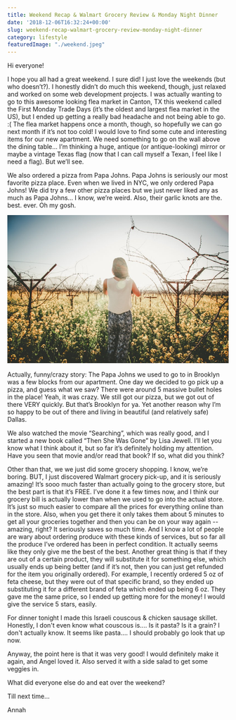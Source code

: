```yaml
---
title: Weekend Recap & Walmart Grocery Review & Monday Night Dinner
date: '2018-12-06T16:32:24+00:00'
slug: weekend-recap-walmart-grocery-review-monday-night-dinner
category: lifestyle
featuredImage: "./weekend.jpeg"
---
```



Hi everyone!

I hope you all had a great weekend. I sure did! I just love the weekends (but who doesn’t?). I honestly didn’t do much this weekend, though, just relaxed and worked on some web development projects. I was actually wanting to go to this awesome looking flea market in Canton, TX this weekend called the First Monday Trade Days (it’s the oldest and largest flea market in the US), but I ended up getting a really bad headache and not being able to go. :( The flea market happens once a month, though, so hopefully we can go next month if it’s not too cold! I would love to find some cute and interesting items for our new apartment. We need something to go on the wall above the dining table… I’m thinking a huge, antique (or antique-looking) mirror or maybe a vintage Texas flag (now that I can call myself a Texan, I feel like I need a flag). But we’ll see. 

We also ordered a pizza from Papa Johns. Papa Johns is seriously our most favorite pizza place. Even when we lived in NYC, we only ordered Papa Johns! We did try a few other pizza places but we just never liked any as much as Papa Johns… I know, we’re weird. Also, their garlic knots are the. best. ever. Oh my gosh. 


![Chinese Salty Egg](./weekend.jpeg)

Actually, funny/crazy story: The Papa Johns we used to go to in Brooklyn was a few blocks from our apartment. One day we decided to go pick up a pizza, and guess what we saw? There were around 5 massive bullet holes in the place! Yeah, it was crazy. We still got our pizza, but we got out of there VERY quickly. But that’s Brooklyn for ya. Yet another reason why I’m so happy to be out of there and living in beautiful (and relatively safe) Dallas. 

We also watched the movie “Searching”, which was really good, and I started a new book called “Then She Was Gone” by Lisa Jewell. I’ll let you know what I think about it, but so far it’s definitely holding my attention. Have you seen that movie and/or read that book? If so, what did you think?

Other than that, we we just did some grocery shopping. I know, we’re boring. BUT, I just discovered Walmart grocery pick-up, and it is seriously amazing! It’s sooo much faster than actually going to the grocery store, but the best part is that it’s FREE. I’ve done it a few times now, and I think our grocery bill is actually lower than when we used to go into the actual store. It’s just so much easier to compare all the prices for everything online than in the store. Also, when you get there it only takes them about 5 minutes to get all your groceries together and then you can be on your way again -- amazing, right? It seriously saves so much time. And I know a lot of people are wary about ordering produce with these kinds of services, but so far all the produce I’ve ordered has been in perfect condition. It actually seems like they only give me the best of the best. Another great thing is that if they are out of a certain product, they will substitute it for something else, which usually ends up being better (and if it’s not, then you can just get refunded for the item you originally ordered). For example, I recently ordered 5 oz of feta cheese, but they were out of that specific brand, so they ended up substituting it for a different brand of feta which ended up being 6 oz. They gave me the same price, so I ended up getting more for the money! I would give the service 5 stars, easily. 

For dinner tonight I made this Israeli couscous & chicken sausage skillet. Honestly, I don't even know what couscous is.... Is it pasta? Is it a grain? I don't actually know. It seems like pasta.... I should probably go look that up now.

Anyway, the point here is that it was very good! I would definitely make it again, and Angel loved it. Also served it with a side salad to get some veggies in. 

 

What did everyone else do and eat over the weekend?

Till next time...

Annah